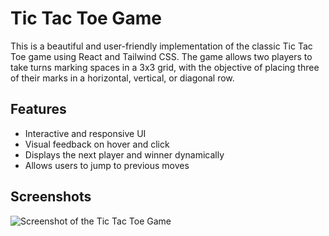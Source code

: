 # Tic Tac Toe Game

This is a beautiful and user-friendly implementation of the classic Tic Tac Toe game using React and Tailwind CSS. The game allows two players to take turns marking spaces in a 3x3 grid, with the objective of placing three of their marks in a horizontal, vertical, or diagonal row.

## Features

- Interactive and responsive UI
- Visual feedback on hover and click
- Displays the next player and winner dynamically
- Allows users to jump to previous moves

## Screenshots

![Screenshot of the Tic Tac Toe Game](./screenshot.png)